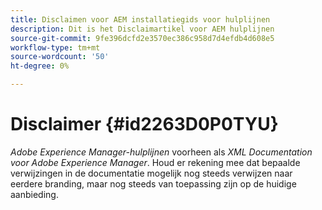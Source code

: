 ```yaml
---
title: Disclaimen voor AEM installatiegids voor hulplijnen
description: Dit is het Disclaimartikel voor AEM hulplijnen
source-git-commit: 9fe396dcfd2e3570ec386c958d7d4efdb4d608e5
workflow-type: tm+mt
source-wordcount: '50'
ht-degree: 0%

---
```



# Disclaimer {#id2263D0P0TYU}

*Adobe Experience Manager-hulplijnen* voorheen als *XML Documentation voor Adobe Experience Manager*. Houd er rekening mee dat bepaalde verwijzingen in de documentatie mogelijk nog steeds verwijzen naar eerdere branding, maar nog steeds van toepassing zijn op de huidige aanbieding.

